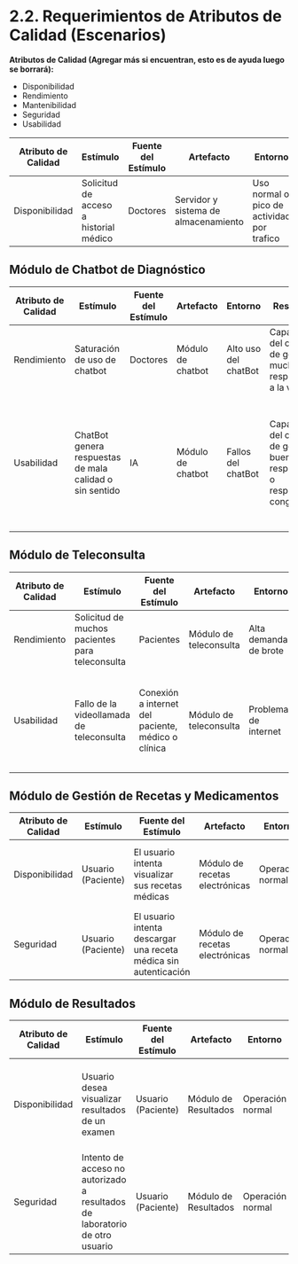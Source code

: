 # 2.2. Requerimientos de Atributos de Calidad (Escenarios)

**Atributos de Calidad (Agregar más si encuentran, esto es de ayuda luego se borrará):**

- Disponibilidad
- Rendimiento
- Mantenibilidad
- Seguridad
- Usabilidad

| **Atributo de Calidad** | **Estímulo** | **Fuente del Estímulo** | **Artefacto** | **Entorno** | **Respuesta** | **Medida de Respuestas** |
| ----------------------- | ------------ | ----------------------- | ------------- | ----------- | ------------- | ------------------------ |
|Disponibilidad| Solicitud de acceso a historial médico| Doctores| Servidor y sistema de almacenamiento|Uso normal o pico de actividad por trafico| El sistema permite el acceso sin interrupciones| 99.9% de disponibilidad|

## Módulo de Chatbot de Diagnóstico
| **Atributo de Calidad** | **Estímulo** | **Fuente del Estímulo** | **Artefacto** | **Entorno** | **Respuesta** | **Medida de Respuestas** |
| ----------------------- | ------------ | ----------------------- | ------------- | ----------- | ------------- | ------------------------ |
|Rendimiento| Saturación de uso de chatbot| Doctores| Módulo de chatbot| Alto uso del chatBot| Capacidad del chat bot de generar muchas respuestas a la vez| Chat genera respuestas en menos de 3 segundos |
|Usabilidad| ChatBot genera respuestas de mala calidad o sin sentido| IA| Módulo de chatbot| Fallos del chatBot| Capacidad del chatbot de generar buenas respuestas o respuestas congruentes| Los medicos consideran al chatbot de utilidad el 80% de las veces y genera un correcto diagnostico el 75% de las veces|

## Módulo de Teleconsulta
| **Atributo de Calidad** | **Estímulo** | **Fuente del Estímulo** | **Artefacto** | **Entorno** | **Respuesta** | **Medida de Respuestas** |
| ----------------------- | ------------ | ----------------------- | ------------- | ----------- | ------------- | ------------------------ |
| Rendimiento | Solicitud de muchos pacientes para teleconsulta| Pacientes| Módulo de teleconsulta| Alta demanda de brote| aumentar la disponibilidad de los doctores| Doctores deben tener disponibilidad inmediata |
| Usabilidad | Fallo de la videollamada de teleconsulta| Conexión a internet del paciente, médico o clínica| Módulo de teleconsulta| Problemas de internet| Buena conexión a internet en la clínica y los médicos deben tener buena conexión en sus casas| Disponibilidad de internet el 99.9 porciento del tiempo |

## Módulo de Gestión de Recetas y Medicamentos
| **Atributo de Calidad** | **Estímulo** | **Fuente del Estímulo** | **Artefacto** | **Entorno** | **Respuesta** | **Medida de Respuestas** |
| ----------------------- | ------------ | ----------------------- | ------------- | ----------- | ------------- | ------------------------ |
| Disponibilidad | Usuario (Paciente) | El usuario intenta visualizar sus recetas médicas | Módulo de recetas electrónicas | Operación normal | El sistema permite la visualización de las recetas rápidamente | La visualización se completa en menos de 2 segundos |
| Seguridad | Usuario (Paciente) | El usuario intenta descargar una receta médica sin autenticación	| Módulo de recetas electrónicas | Operación normal	| El sistema impide la descarga de recetas sin autenticación	| 100% de accesos no autorizados bloqueados |

## Módulo de Resultados
| **Atributo de Calidad** | **Estímulo** | **Fuente del Estímulo** | **Artefacto** | **Entorno** | **Respuesta** | **Medida de Respuestas** |
| ----------------------- | ------------ | ----------------------- | ------------- | ----------- | ------------- | ------------------------ |
| Disponibilidad | Usuario desea visualizar resultados de un examen | Usuario (Paciente) | Módulo de Resultados | Operación normal | El sistema permite la visualización de resultados de manera rápida y eficiente	| Resultados visualizados en menos de 2 segundos |
| Seguridad | Intento de acceso no autorizado a resultados de laboratorio de otro usuario | Usuario (Paciente) | Módulo de Resultados | Operación normal | El sistema no permite el acceso a información de otros usuarios | 100% de accesos no autorizados bloqueados |
